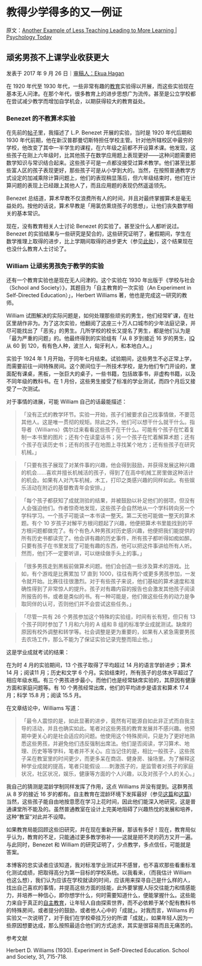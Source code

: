 # 教得少学得多的又一例证

原文：[Another Example of Less Teaching Leading to More Learning | Psychology Today](https://www.psychologytoday.com/us/blog/freedom-learn/201709/another-example-less-teaching-leading-more-learning)

## 顽劣男孩不上课学业收获更大

发表于 2017 年 9 月 26 日｜[审稿人：Ekua Hagan](https://www.psychologytoday.com/us/docs/editorial-process)

在 1920 年代至 1930 年代，一些非常有趣的[教育](https://www.psychologytoday.com/us/basics/education)实验得以开展，而这些实验现在基本无人问津。在那个年代，很多教育上的进步思想广为流传。甚至是公立学校都在尝试减少教学而增加自学机会，以期获得较大的教育益处。

### Benezet 的不教算术实验

在先前的[帖子](https://www.psychologytoday.com/us/blog/freedom-learn/201003/when-less-is-more-the-case-teaching-less-math-in-school)里，我描述了 L.P. Benezet 开展的实验，当时是 1920 年代后期和 1930 年代前期，他在新汉普郡曼切斯特担任学校主管。针对他所辖校区中最穷的学校，他改变了其中一半学生的课程，在六年级之前都不开设算术课。他发现，这些孩子在刚上六年级时，比其他孩子在数学应用题上表现更好——这种问题需要把数学知识与常识结合起来。这些孩子可是一点都没接受过算术教学。他们甚至比那些富人区的孩子表现更好，那些孩子可是从小学到大的。当然，在按照普通教学方式设定的加减乘除计算问题上，他们的表现稍显落后，但六年级结束时，他们在计算问题的表现上已经跟上其他人了，而且应用题的表现仍然遥遥领先。

Benezet 总结道，算术早教不仅浪费所有人的时间，并且对最终掌握算术是毫无益处的。按他的话说，算术早教是「用氯仿熏烧孩子的思想」，让他们丧失数学相关的基本常识。

现在，没有教育相关人士讨论 Benezet 的实验了。甚至没什么人都听说过。Benezet 的实验结果与一些研究是契合的，这些研究证明了，暑假期间，学生在数学推理上取得的进步，比上学期间取得的进步更大（参见[此处](https://www.psychologytoday.com/us/blog/freedom-learn/201707/facts-and-fiction-about-the-so-called-summer-slide)），这个结果现在也没什么教育人士讨论了。

### William 让顽劣男孩免于教学的实验

还有一个教育实验也是现在无人问津的。这个实验在 1930 年出版于《学校与社会（School and Society）》，其题目为「自主教育的一次实验（An Experiment in Self-Directed Education）」，Herbert Williams 著，他也是完成这一研究的教师。

William 试图解决的实际问题是，如何处理那些顽劣的男生，他们经常旷课，在社区里胡作非为。为了这次实验，他翻阅了这座三十万人口城市的少年法庭记录，并尽可能找出了「恶劣」的男生。几所学校的校长又提名了男生，都是他们认为是「最为严重的问题」的。他最终得到的实验组有「从 8 岁到接近 16 岁的男生，[IQ](https://www.psychologytoday.com/us/basics/intelligence) 从 60 到 120，有有色人种，波兰人，匈牙利人，和本地白人。」

实验于 1924 年 1 月开始，于同年七月结束。试验期间，这些男生不必正常上学，而需要前往一间特殊房间。这个房间位于一所技术学校，是为他们专门开设的，里面配有课桌，黑板，一张巨大的桌子，一些书籍，包括故事书，非虚构书籍，以及不同年级的教科书。在 1 月份，这些男生接受了标准的学业测试，而四个月后又接受了一次测试。

对于事情的进展，可能 William 自己的话最能描述：

> 「没有正式的教学环节。实验一开始，孩子们被要求自己找事情做，不要范其他人。这是唯一贯彻的规矩。除此之外，他们可以想干什么就干什么。指导者（Williams）偶尔过来看看这些孩子在干什么。可能有个孩子在忙着复制一本书里的图片；还有个在读童话书；另一个孩子在忙着解算术题；还有个孩子在读历史书；还有的孩子在地图上寻找某个地方；还有些孩子在研究机械。」

>

> 「只要有孩子展现了对某件事的兴趣，他会得到鼓励，并获得发展这种兴趣的机会……喜欢并擅长机械活的孩子，得到了在高中机械工房里做这种活计的机会。如果有人对汽车机械，木工，打印之类感兴趣的同样如此。有些娱乐活动在附近的基督教青年会安排。」

>

> 「每个孩子都获知了成就测验的结果，并被鼓励以补足他们的弱项，但没有人会强迫他们。作者惊奇地发现，这些孩子会自然地从一个学科转向另一个学科学习。一个孩子可能读一本书读一整天。第二天他可能做一整天的算术题。有个 10 岁孩子对解平方根问题起了兴趣，他便把算术书里能找到的平方根问题都做完了。有个有色人种男孩对历史感兴趣，他便把我们能提供的所有历史书都读完了。他会讲有趣的历史事件，所有孩子都听得如痴如醉。只要有孩子在书里发现了可能有趣的东西，他可以把这件事讲给所有人听。然而，他们不一定要听讲，可以继续做手头上的事。」

>

> 「很多男孩走到黑板前做算术问题。他们会创造一些涉及算术的游戏。比如，有个游戏是比赛累加 17 直到 1000，往往有两个或更多男孩参加，一发令就开始。比赛往往很激烈。对于有些孩子来说，他们基础的算术速度和准确性得到了非常惊人的提升。孩子对有趣内容的报告也会激发其他孩子阅读所报告的书，或者是类似的书。有一种可能是，他们做这些任务的动力是争取同伴的认可，否则他们并不会尝试这些任务。」

>

> 「尽管一共有 26 个男孩参加这个特殊的实验组，时间有长有短，但只有 13 个孩子同时参加了 1 月和六月的 A 组和 B 组的标准学业成就测试。缺席的原因有校外调整和转学等。社会调整是更为重要的，如果有人紧急需要男孩去农场工作，那么不能为了保证实验记录完整而阻止他。」

这是学业成就考试的结果：

在为时 4 月的实验期间，13 个孩子取得了平均超过 14 月的语言学龄进步；算术 14 月；阅读11 月；历史和文学 6 个月。实验结束时，所有孩子的总体水平超过了相应年级水瓶。有三个男孩进步最小，而他们也是经常缺席实验的，其原因有健康方面和家庭问题等。有 10 个男孩经常出席，他们的平均进步是语言和算术 17.4 月；科学 15.8 月；阅读 15.5 月。

在文章结论中，Williams 写道：

> 「最令人震惊的是，如此显著的进步，竟然有可能源自如此非正式而自我主导的活动，并且也确实如此。笔者对这些男孩的教育发展并不感兴趣。他预期中更关心的是社会适应的问题。他使用这个特殊房间，只是为了更好地熟悉这些男孩，并避免他们违反强制出席法。他们是否阅读，学习算术、地理、历史等等学科，笔者并不关心。应当记住的是，相比一般孩子，这些孩子呆在教室里的时间更少，而更多呆在商店、健身房、操场里。为了解释这种学业成就的提高，笔者只能假设……刺激孩子的，是监管者对孩子的家庭状况，社区状况，娱乐，健康等方面的个人兴趣，以及对孩子个人的关心。」

我自己的猜测是混龄学制同样发挥了作用，这点 Williams 并没有提到。这群男孩从 8 岁的接近 16 岁的都有。自主教育在混龄环境下发挥最好（参见[这篇](https://www.psychologytoday.com/us/blog/freedom-learn/200809/why-we-should-stop-segregating-children-age-part-i)和[这篇](https://www.psychologytoday.com/files/attachments/1195/ajp-age-mixing-published.pdf)）当然，这些孩子能自由地按意愿在学习上花时间，因此他们能深入地研究，这是普通课堂所不能及的。虽然普通教室在设计上完美地阻碍了兴趣热忱的发展和培养，这种“教室”对此并不设障。

如果教育局能回顾这些旧研究，并在现在重新开展，那该有多好！现在，教育局似乎认为，教育的不足，只能通过更多教学弥补——这就是把不灵的药方又开一遍。与此同时，Benezet 和 William 的研究证明了，少点教学，多点信任，可能就是答案。

本博客的忠实读者应该知道，我对标准学业测试并不感冒，也不喜欢那些看重标准化测试成绩，把取得高分为第一目标的学校系统。以我看来，（而我估计 William 也这么想），我们认为应该在学校就读的时间，应该用来探寻自己是什么样的人，找出自己喜欢的事情，并提高这些方面的技能，此外要掌握人际交往能力和情感能力，并培养一种信心，即你想学什么，何时需要知道什么，便能掌握什么。这些能力来自于真正的[自主教育](https://www.self-directed.org/)，让年轻人自由探索世界，而不必依赖于某个配有教科书的特殊房间，或者提分的鼓励，或者他人心中的「成就」。对我而言，Williams 的实验又一次说明了，对于我们在学校牵挂万分的所谓「成就」，如果年轻人因为一些原因想要达成，那么按照最适合他们的方式追求，其实是很容易而且无痛苦的。

参考文献

Herbert D. Williams (1930). Experiment in Self-Directed Education. School and Society, 31, 715-718.